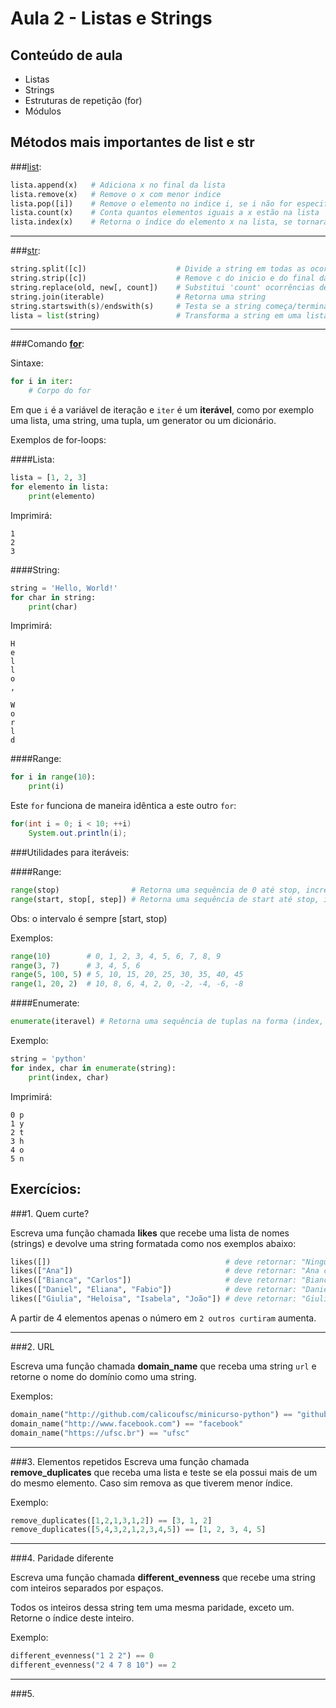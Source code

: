 Aula 2 - Listas e Strings
===============

Conteúdo de aula
----------------

- Listas
- Strings
- Estruturas de repetição (for)
- Módulos

Métodos mais importantes de list e str
--------------------------------------

###[list](https://docs.python.org/3/tutorial/datastructures.html):
```python
lista.append(x)   # Adiciona x no final da lista
lista.remove(x)   # Remove o x com menor indice
lista.pop([i])    # Remove o elemento no indice i, se i não for especificado, remove o elemento no final da lista
lista.count(x)    # Conta quantos elementos iguais a x estão na lista
lista.index(x)    # Retorna o índice do elemento x na lista, se tornará um erro caso o elemento não estiver na lista
```

-----

###[str](https://docs.python.org/3/library/stdtypes.html):
```python
string.split([c])                    # Divide a string em todas as ocorrências de c e retorna uma lista com as partes
string.strip([c])                    # Remove c do inicio e do final da string (pode ser prefixada com l ou r para ser aplicada em apenas um lado)
string.replace(old, new[, count])    # Substitui 'count' ocorrências de old por new, se count não for definido, substitui todas as ocorrências
string.join(iterable)                # Retorna uma string
string.startswith(s)/endswith(s)     # Testa se a string começa/termina com s
lista = list(string)                 # Transforma a string em uma listas (passa a ser modificável)
```

-----

###Comando [**for**](https://wiki.python.org/moin/ForLoop):

Sintaxe:
```python
for i in iter:
	# Corpo do for
```

Em que `i` é a variável de iteração e `iter` é um **iterável**, como por exemplo uma lista, uma string, uma tupla, um generator ou um dicionário.

Exemplos de for-loops:

####Lista:
```python
lista = [1, 2, 3]
for elemento in lista:
	print(elemento)

```

Imprimirá:

```
1
2
3
```

####String:
```python
string = 'Hello, World!'
for char in string:
	print(char)
```
Imprimirá:

```
H
e
l
l
o
,

W
o
r
l
d
```

####Range:
```python
for i in range(10):
	print(i)
```

Este `for` funciona de maneira idêntica a este outro `for`:

```java
for(int i = 0; i < 10; ++i)
	System.out.println(i);
```

###Utilidades para iteráveis:

####Range:
```python
range(stop)                # Retorna uma sequência de 0 até stop, incrementando em 1 a cada iteração
range(start, stop[, step]) # Retorna uma sequência de start até stop, incrementando em step a cada iteração
```

Obs: o intervalo é sempre [start, stop)

Exemplos:
```python
range(10)        # 0, 1, 2, 3, 4, 5, 6, 7, 8, 9
range(3, 7)      # 3, 4, 5, 6
range(5, 100, 5) # 5, 10, 15, 20, 25, 30, 35, 40, 45
range(1, 20, 2)  # 10, 8, 6, 4, 2, 0, -2, -4, -6, -8
```

####Enumerate:

```python
enumerate(iteravel) # Retorna uma sequência de tuplas na forma (index, iteravel[index])
```

Exemplo:
```python
string = 'python'
for index, char in enumerate(string):
	print(index, char)
```

Imprimirá:

```
0 p
1 y
2 t
3 h
4 o
5 n
```



Exercícios:
----------

###1. Quem curte?

Escreva uma função chamada **likes** que recebe uma lista de nomes (strings) e devolve uma string formatada como nos exemplos abaixo:

```python
likes([])                                       # deve retornar: "Ninguém curtiu isso ainda"
likes(["Ana"])                                  # deve retornar: "Ana curtiu isso"
likes(["Bianca", "Carlos"])                     # deve retornar: "Bianca e Carlos curtiram isso"
likes(["Daniel", "Eliana", "Fabio"])            # deve retornar: "Daniel, Eliana e Fabio curtiram isso"
likes(["Giulia", "Heloisa", "Isabela", "João"]) # deve retornar: "Giulia, Heloisa e 2 outros curtiram isso"
```

A partir de 4 elementos apenas o número em `2 outros curtiram` aumenta.

- - - - - - - - - - - - - - - - - - - - - - - - - - - - - - - - - - - - - - - - - - - - -

###2. URL

Escreva uma função chamada **domain_name** que receba uma string `url` e retorne o nome do domínio como uma string.

Exemplos:

```python
domain_name("http://github.com/calicoufsc/minicurso-python") == "github"
domain_name("http://www.facebook.com") == "facebook"
domain_name("https://ufsc.br") == "ufsc"
```

- - - - - - - - - - - - - - - - - - - - - - - - - - - - - - - - - - - - - - - - - - - - -

###3. Elementos repetidos
Escreva uma função chamada **remove_duplicates** que receba uma lista e teste se ela possui mais de um do mesmo elemento. Caso sim remova as que tiverem menor índice.

Exemplo:
```python
remove_duplicates([1,2,1,3,1,2]) == [3, 1, 2]
remove_duplicates([5,4,3,2,1,2,3,4,5]) == [1, 2, 3, 4, 5]
```

- - - - - - - - - - - - - - - - - - - - - - - - - - - - - - - - - - - - - - - - - - - - -

###4. Paridade diferente

Escreva uma função chamada **different_evenness** que recebe uma string com inteiros separados por espaços.

Todos os inteiros dessa string tem uma mesma paridade, exceto um. Retorne o índice deste inteiro.

Exemplo:
```python
different_evenness("1 2 2") == 0
different_evenness("2 4 7 8 10") == 2
```

- - - - - - - - - - - - - - - - - - - - - - - - - - - - - - - - - - - - - - - - - - - - -

###5.